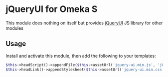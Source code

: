 # jQueryUI for Omeka S

This module does nothing on itself but provides [jQueryUI] JS library for other modules

## Usage

Install and activate this module, then add the following to your templates:

```php
$this->headScript()->appendFile($this->assetUrl('jquery-ui.min.js', 'jQueryUI'));
$this->headLink()->appendStylesheet($this->assetUrl('jquery-ui.min.css', 'jQueryUI'));
```

[jQueryUI]: https://jqueryui.com/
